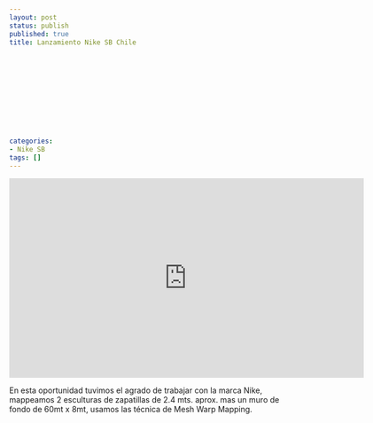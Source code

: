 ```yaml
---
layout: post
status: publish
published: true
title: Lanzamiento Nike SB Chile
 
 
 
 
 
 
 
 
 
 
 
categories:
- Nike SB
tags: []
---
```

<p><iframe src="http://player.vimeo.com/video/43070995?color=c9ff23" width="640" height="360" frameborder="0" webkitAllowFullScreen mozallowfullscreen allowFullScreen></iframe></p>
<p>En esta oportunidad tuvimos el agrado de trabajar con la marca Nike, mappeamos 2 esculturas de zapatillas de 2.4 mts. aprox. mas un muro de fondo de 60mt x 8mt, usamos las t&eacute;cnica de Mesh Warp Mapping. </p>
